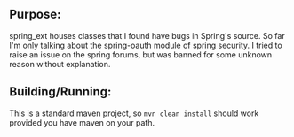 Purpose:
--------

spring_ext houses classes that I found have bugs in Spring's source. So far I'm only talking about the spring-oauth module of spring security.
I tried to raise an issue on the spring forums, but was banned for some unknown reason without explanation.

Building/Running:
----------------

This is a standard maven project, so `mvn clean install` should work provided you have maven on your path. 
